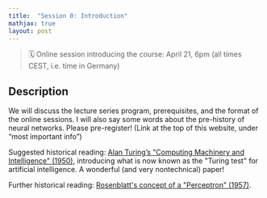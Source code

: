 ```yaml
---
title:  "Session 0: Introduction"
mathjax: true
layout: post
---
```


> 🗓 Online session introducing the course: April 21, 6pm (all times CEST, i.e. time in Germany)

## Description

We will discuss the lecture series program, prerequisites, and the format of the online sessions. I will also say some words about the pre-history of neural networks. Please pre-register! (Link at the top of this website, under “most important info”)

Suggested historical reading: [Alan Turing’s "Computing Machinery and Intelligence" (1950)](https://academic.oup.com/mind/article/LIX/236/433/986238), introducing what is now known as the "Turing test" for artificial intelligence. A wonderful (and very nontechnical) paper!

Further historical reading: [Rosenblatt's concept of a "Perceptron" (1957)](http://blogs.umass.edu/brain-wars/files/2016/03/rosenblatt-1957.pdf).